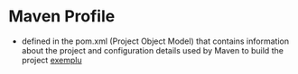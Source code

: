 # Maven Profile
* defined in the pom.xml (Project Object Model) that contains information about the project and configuration details used by Maven to build the project [exemplu](https://www.mkyong.com/maven/maven-profiles-example/)
